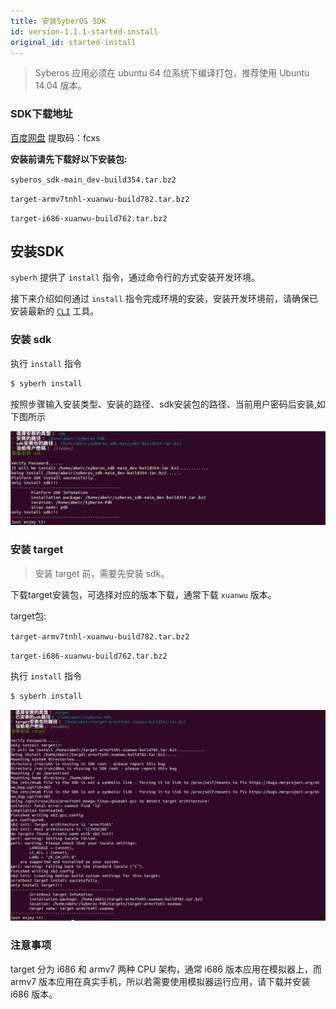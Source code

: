 ```yaml
---
title: 安装SyberOS SDK
id: version-1.1.1-started-install
original_id: started-install
---
```


> Syberos 应用必须在 ubuntu 64 位系统下编译打包，推荐使用 Ubuntu 14.04 版本。   


### SDK下载地址

[百度网盘](https://pan.baidu.com/s/1wxQxmD6K-SMryDiWcuXseQ) 提取码：fcxs 


**安装前请先下载好以下安装包:**

`syberos_sdk-main_dev-build354.tar.bz2`

`target-armv7tnhl-xuanwu-build782.tar.bz2`

`target-i686-xuanwu-build762.tar.bz2`  

## 安装SDK

`syberh` 提供了 `install` 指令，通过命令行的方式安装开发环境。


接下来介绍如何通过 `install` 指令完成环境的安装，安装开发环境前，请确保已安装最新的 [`CLI`](started-cli.html) 工具。

### 安装 sdk

执行 `install` 指令

```bash
$ syberh install
```
按照步骤输入安装类型、安装的路径、sdk安装包的路径、当前用户密码后安装,如下图所示

![install sdk](/img/install_sdk/install_sdk.png)


### 安装 target

>安装 target 前，需要先安装 sdk。

下载target安装包，可选择对应的版本下载，通常下载 `xuanwu` 版本。

target包: 

`target-armv7tnhl-xuanwu-build782.tar.bz2`

`target-i686-xuanwu-build762.tar.bz2`

执行 `install` 指令

```bash
$ syberh install
```

![install sdk](/img/install_sdk/install_target.png)


### 注意事项

target 分为 i686 和 armv7 两种 CPU 架构，通常 i686 版本应用在模拟器上，而 armv7 版本应用在真实手机，所以若需要使用模拟器运行应用，请下载并安装 i686 版本。
